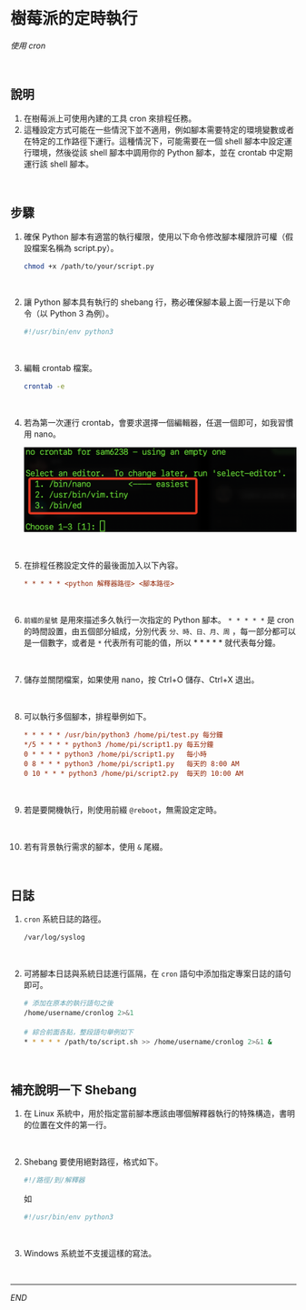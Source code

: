# 樹莓派的定時執行

_使用 cron_

<br>

## 說明

1. 在樹莓派上可使用內建的工具 cron 來排程任務。
2. 這種設定方式可能在一些情況下並不適用，例如腳本需要特定的環境變數或者在特定的工作路徑下運行。這種情況下，可能需要在一個 shell 腳本中設定運行環境，然後從該 shell 腳本中調用你的 Python 腳本，並在 crontab 中定期運行該 shell 腳本。


<br>


## 步驟


1. 確保 Python 腳本有適當的執行權限，使用以下命令修改腳本權限許可權（假設檔案名稱為 script.py）。

    ```bash
    chmod +x /path/to/your/script.py
    ```


<br>

2. 讓 Python 腳本具有執行的 shebang 行，務必確保腳本最上面一行是以下命令（以 Python 3 為例）。

    ```python
    #!/usr/bin/env python3
    ```


<br>

3. 編輯 crontab 檔案。

    ```bash
    crontab -e
    ```


<br>

4. 若為第一次運行 crontab，會要求選擇一個編輯器，任選一個即可，如我習慣用 nano。

    ![](images/img_30.png)

<br>


5. 在排程任務設定文件的最後面加入以下內容。

    ```ini
    * * * * * <python 解釋器路徑> <腳本路徑>
    ```

<br>

6. `前綴的星號` 是用來描述多久執行一次指定的 Python 腳本。 `* * * * *` 是 cron 的時間設置，由五個部分組成，分別代表 `分、時、日、月、周` ，每一部分都可以是一個數字，或者是 ` * ` 代表所有可能的值，所以 * * * * * 就代表每分鐘。

<br>

7. 儲存並關閉檔案，如果使用 nano，按 Ctrl+O 儲存、Ctrl+X 退出。


<br>


8. 可以執行多個腳本，排程舉例如下。

    ```ini
    * * * * * /usr/bin/python3 /home/pi/test.py	每分鐘
    */5 * * * * python3 /home/pi/script1.py	每五分鐘
    0 * * * * python3 /home/pi/script1.py	每小時
    0 8 * * * python3 /home/pi/script1.py	每天的 8:00 AM
    0 10 * * * python3 /home/pi/script2.py	每天的 10:00 AM
    ```

<br>

9. 若是要開機執行，則使用前綴 `@reboot`，無需設定定時。

<br>

10. 若有背景執行需求的腳本，使用 `&` 尾綴。

<br>

## 日誌

1. `cron` 系統日誌的路徑。

    ```bash
    /var/log/syslog
    ```
<br>

2. 可將腳本日誌與系統日誌進行區隔，在 `cron` 語句中添加指定專案日誌的語句即可。

    ```bash
    # 添加在原本的執行語句之後
    /home/username/cronlog 2>&1

    # 綜合前面各點，整段語句舉例如下
    * * * * * /path/to/script.sh >> /home/username/cronlog 2>&1 &
    ```

<br>

## 補充說明一下 Shebang

1. 在 Linux 系統中，用於指定當前腳本應該由哪個解釋器執行的特殊構造，書明的位置在文件的第一行。

<br>

2. Shebang 要使用絕對路徑，格式如下。

    ```javascript
    #!/路徑/到/解釋器
    ```
    如
    ```javascript
    #!/usr/bin/env python3
    ```

<br>

3. Windows 系統並不支援這樣的寫法。

<br>

---

_END_
